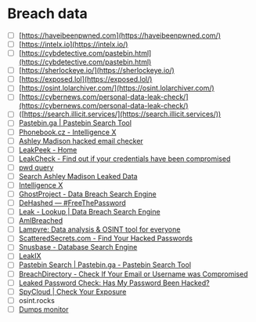   

# Breach data

- [ ] [https://haveibeenpwned.com](https://haveibeenpwned.com/)
- [ ] [https://intelx.io](https://intelx.io/)
- [ ] [https://cybdetective.com/pastebin.html](https://cybdetective.com/pastebin.html)
- [ ] [https://sherlockeye.io/](https://sherlockeye.io/)
- [ ] [https://exposed.lol](https://exposed.lol/)
- [ ] [https://osint.lolarchiver.com/](https://osint.lolarchiver.com/)
- [ ] [https://cybernews.com/personal-data-leak-check/](https://cybernews.com/personal-data-leak-check/)
- [ ] ([https://search.illicit.services/](https://search.illicit.services/))
- [ ] [Pastebin.ga | Pastebin Search Tool](https://search-pastebin.vercel.app/)
- [ ] [Phonebook.cz - Intelligence X](https://phonebook.cz/)
- [ ] [Ashley Madison hacked email checker](https://ashley.cynic.al/)
- [ ] [LeakPeek - Home](https://leakpeek.com/)
- [ ] [LeakCheck - Find out if your credentials have been compromised](https://leakcheck.io/)
- [ ] [pwd query](https://pwdquery.xyz/)
- [ ] [Search Ashley Madison Leaked Data](https://www.checkashleymadison.com/)
- [ ] [Intelligence X](https://intelx.io/)
- [ ] [GhostProject - Data Breach Search Engine](https://ghostproject.fr/)
- [ ] [DeHashed — #FreeThePassword](https://www.dehashed.com/)
- [ ] [Leak - Lookup | Data Breach Search Engine](https://leak-lookup.com/)
- [ ] [AmIBreached](https://www.amibreached.com/)
- [ ] [Lampyre: Data analysis & OSINT tool for everyone](https://lampyre.io/)
- [ ] [ScatteredSecrets.com - Find Your Hacked Passwords](https://scatteredsecrets.com/)
- [ ] [Snusbase - Database Search Engine](https://snusbase.com/)
- [ ] [LeakIX](https://leakix.net/)
- [ ] [Pastebin Search | Pastebin.ga - Pastebin Search Tool](https://pastebin.ga/)
- [ ] [BreachDirectory - Check If Your Email or Username was Compromised](https://www.breachdirectory.org/)
- [ ] [Leaked Password Check: Has My Password Been Hacked?](https://cybernews.com/password-leak-check/)
- [ ] [SpyCloud | Check Your Exposure](https://spycloud.com/check-your-exposure/)
- [ ] osint.rocks
- [ ] [Dumps monitor](https://psbdmp.ws/)